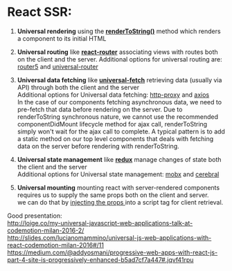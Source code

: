 # React SSR:

1. <strong>Universal rendering</strong> using the <strong><a href="https://facebook.github.io/react/docs/react-dom-server.html#rendertostring">renderToString()</a></strong> method which renders a component to its initial HTML<br>

2. <strong>Universal routing</strong> like <strong><a href="https://github.com/ReactTraining/react-router/blob/master/docs/guides/ServerRendering.md">react-router</a></strong> associating views with routes both on the client and the server. Additional options for universal routing are: <a href="http://router5.github.io/">router5</a> and <a href="https://www.kriasoft.com/universal-router/">universal-router</a>

3. <strong>Universal data fetching</strong> like <strong><a href="https://github.com/Pitzcarraldo/universal-fetch">universal-fetch</a></strong> retrieving data (usually via API) through both the client and the server<br>
Additional options for Universal data fetching: <a href="https://github.com/nodejitsu/node-http-proxy">http-proxy</a> and <a href="https://github.com/mzabriskie/axios">axios</a><br>
In the case of our components fetching asynchronous data, we need to pre-fetch that data before rendering on the server. 
Due to renderToString synchronous nature, we cannot use the recommended componentDidMount lifecycle method for ajax call, renderToString simply won't wait for the ajax call to complete. A typical pattern is to add a static method on our top level components that deals with fetching data on the server before rendering with renderToString.<br>

4. <strong>Universal state management</strong> like <strong><a href="https://github.com/reactjs/redux/blob/master/docs/recipes/ServerRendering.md">redux</a></strong> manage changes of state both the client and the server<br>
Additional options for Universal state management: <a href="https://mobxjs.github.io/mobx/">mobx</a> and <a href="https://github.com/cerebral/cerebral">cerebral</a>

5. <strong>Universal mounting</strong> mounting react with server-rendered components requires us to supply the same props both on the client and server.<br> we can do that by <a href="https://github.com/reactjs/redux/blob/master/docs/recipes/ServerRendering.md#inject-initial-component-html-and-state">injecting the props </a>into a script tag for client retrieval.




Good presentation:<br>
http://loige.co/my-universal-javascript-web-applications-talk-at-codemotion-milan-2016-2/<br>
http://slides.com/lucianomammino/universal-js-web-applications-with-react-codemotion-milan-2016#/11<br>
https://medium.com/@addyosmani/progressive-web-apps-with-react-js-part-4-site-is-progressively-enhanced-b5ad7cf7a447#.jqvf41rpu

